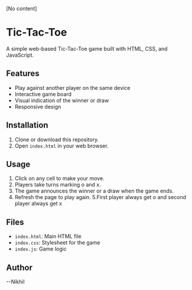 [No content]
# Tic-Tac-Toe

A simple web-based Tic-Tac-Toe game built with HTML, CSS, and JavaScript.

## Features
- Play against another player on the same device
- Interactive game board
- Visual indication of the winner or draw
- Responsive design

## Installation
1. Clone or download this repository.
2. Open `index.html` in your web browser.

## Usage
1. Click on any cell to make your move.
2. Players take turns marking o and x.
3. The game announces the winner or a draw when the game ends.
4. Refresh the page to play again.
5.First player always get o and second player always get x

## Files
- `index.html`: Main HTML file
- `index.css`: Stylesheet for the game
- `index.js`: Game logic

## Author
--Nikhil


